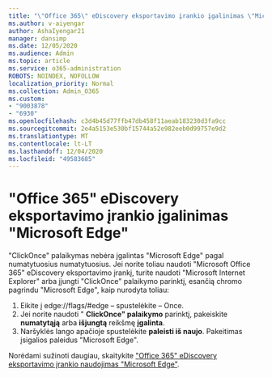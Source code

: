 ```yaml
---
title: "\"Office 365\" eDiscovery eksportavimo įrankio įgalinimas \"Microsoft Edge\""
ms.author: v-aiyengar
author: AshaIyengar21
manager: dansimp
ms.date: 12/05/2020
ms.audience: Admin
ms.topic: article
ms.service: o365-administration
ROBOTS: NOINDEX, NOFOLLOW
localization_priority: Normal
ms.collection: Admin_O365
ms.custom:
- "9003878"
- "6930"
ms.openlocfilehash: c3d4b45d77ffb47db458f11aeab183230d3fa9cc
ms.sourcegitcommit: 2e4a5153e530bf15744a52e982eeb0d99757e9d2
ms.translationtype: MT
ms.contentlocale: lt-LT
ms.lasthandoff: 12/04/2020
ms.locfileid: "49583685"
---
```

# <a name="enable-office-365-ediscovery-export-tool-in-microsoft-edge"></a>"Office 365" eDiscovery eksportavimo įrankio įgalinimas "Microsoft Edge"

"ClickOnce" palaikymas nebėra įgalintas "Microsoft Edge" pagal numatytuosius numatytuosius. Jei norite toliau naudoti "Microsoft Office 365" eDiscovery eksportavimo įrankį, turite naudoti "Microsoft Internet Explorer" arba įjungti "ClickOnce" palaikymo parinktį, esančią chromo pagrindu "Microsoft Edge", kaip nurodyta toliau:

1. Eikite į edge://flags/#edge – spustelėkite – Once.
1. Jei norite naudoti " **ClickOnce" palaikymo** parinktį, pakeiskite **numatytąją** arba **išjungtą** reikšmę **įgalinta**.
1. Naršyklės lango apačioje spustelėkite **paleisti iš naujo**. Pakeitimas įsigalios paleidus "Microsoft Edge".

Norėdami sužinoti daugiau, skaitykite ["Office 365" eDiscovery eksportavimo įrankio naudojimas "Microsoft Edge"](https://go.microsoft.com/fwlink/?linkid=2111611).
